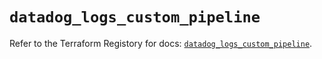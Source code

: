 # `datadog_logs_custom_pipeline`

Refer to the Terraform Registory for docs: [`datadog_logs_custom_pipeline`](https://registry.terraform.io/providers/datadog/datadog/3.32.0/docs/resources/logs_custom_pipeline).
